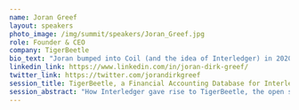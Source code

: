 ```yaml
---
name: Joran Greef
layout: speakers
photo_image: /img/summit/speakers/Joran_Greef.jpg
role: Founder & CEO
company: TigerBeetle
bio_text: "Joran bumped into Coil (and the idea of Interledger) in 2020 on a soccer field in Cape Town. This led to analysis of the Mojaloop payments switch, and the idea for “an accounting database” called TigerBeetle to move the performance needle by three orders of magnitude, as part of providing infrastructure for Interledger and Rafiki. TigerBeetle, Inc. was spun out of Coil as a startup in August 2022."
linkedin_link: https://www.linkedin.com/in/joran-dirk-greef/
twitter_link: https://twitter.com/jorandirkgreef
session_title: TigerBeetle, a Financial Accounting Database for Interledger
session_abstract: "How Interledger gave rise to TigerBeetle, the open source distributed database for mission critical safety and performance."
---
```


